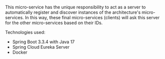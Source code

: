 This micro-service has the unique responsibility to act as a server to automatically register and discover instances of the architecture's micro-services. In this way, these final micro-services (clients) will ask this server for the other micro-services based on their IDs.

Technologies used:
* Spring Boot 3.3.4 with Java 17
* Spring Cloud Eureka Server
* Docker
